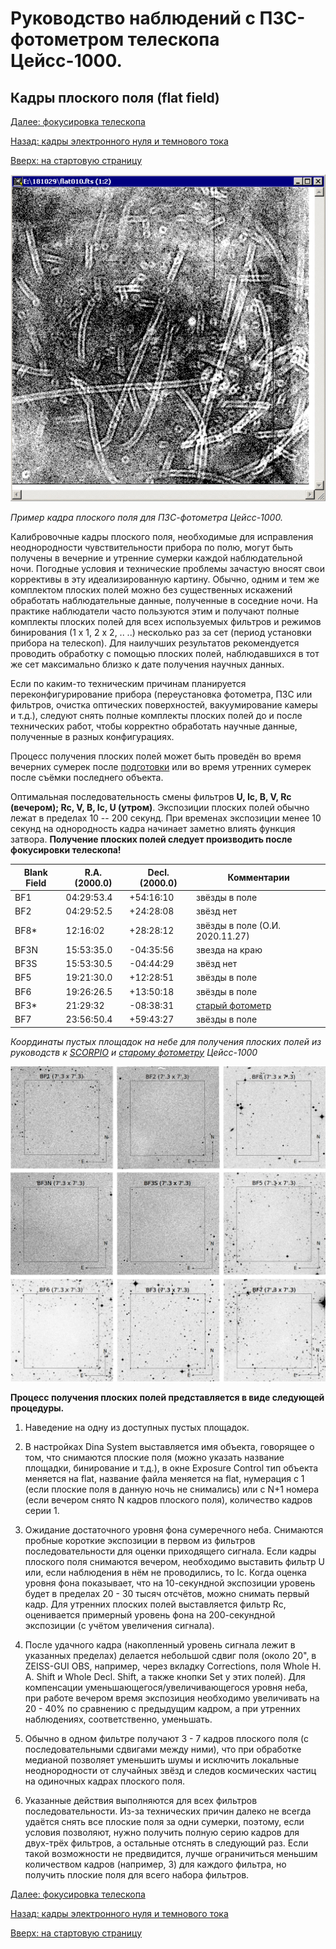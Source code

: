 # Руководство наблюдений с ПЗС-фотометром телескопа Цейсс-1000.

## Кадры плоского поля (flat field)

[Далее: фокусировка телескопа](Focus.md)

[Назад: кадры электронного нуля и темнового тока](BiasDark.md)

[Вверх: на стартовую страницу](index.md)


![Пример кадра плоского поля для ПЗС-фотометра Цейсс-1000.](pic/flat.jpg)

*Пример кадра плоского поля для ПЗС-фотометра Цейсс-1000.*


Калибровочные кадры плоского поля, необходимые для исправления неоднородности чувствительности прибора по полю, 
могут быть получены в вечерние и утренние сумерки каждой наблюдательной ночи.
Погодные условия и технические проблемы зачастую вносят свои коррективы в эту идеализированную картину. 
Обычно, одним и тем же комплектом плоских полей можно без существенных искажений обработать наблюдательные данные, 
полученные в соседние ночи.
На практике наблюдатели часто пользуются этим и получают полные комплекты плоских полей для всех 
используемых фильтров и режимов бинирования (1 x 1, 2 x 2, .. ..) несколько раз за сет 
(период установки прибора на телескоп).
Для наилучших результатов рекомендуется проводить обработку с помощью плоских полей, 
наблюдавшихся в тот же сет максимально близко к дате получения научных данных.


Если по каким-то техническим причинам планируется переконфигурирование прибора 
(переустановка фотометра, ПЗС или фильтров, очистка оптических поверхностей, вакуумирование камеры и т.д.), 
следуют снять полные комплекты плоских полей до и после технических работ, 
чтобы корректно обработать научные данные, полученные в разных конфигурациях.
 
 
Процесс получения плоских полей может быть проведён во время вечерних сумерек после [подготовки](Pre.md) 
или во время утренних сумерек после съёмки последнего объекта.


Оптимальная последовательность смены фильтров **U, Ic, B, V, Rc (вечером); Rc, V, B, Ic, U (утром)**.
Экспозиции плоских полей обычно лежат в пределах 10 -- 200 секунд. 
При временах экспозиции менее 10 секунд на однородность кадра начинает заметно влиять функция затвора.
**Получение плоских полей следует производить после фокусировки телескопа!**


| Blank Field |  R.A. (2000.0)   |   Decl. (2000.0) | Комментарии         |
| ----------- | ---------------  |  --------------  | ------------------  |
| BF1         |  04:29:53.4      |   +54:16:10      | звёзды в поле       |
| BF2         |  04:29:52.5      |   +24:28:08      | звёзд нет           |
| BF8*        |  12:16:02        |   +28:28:12      | звёзды в поле (О.И. 2020.11.27) |
| BF3N        |  15:53:35.0      |   -04:35:56      | звезда на краю      |
| BF3S        |  15:53:30.5      |   -04:44:29      | звёзд нет           |
| BF5         |  19:21:30.0      |   +12:28:51      | звёзды в поле       |
| BF6         |  19:26:26.5      |   +13:50:18      | звёзды в поле       |
| BF3*        |  21:29:32        |   -08:38:31      | [старый фотометр][oldphotZeiss] |
| BF7         |  23:56:50.4      |   +59:43:27      | звёзды в поле       |

*Координаты пустых площадок на небе для получения плоских полей*
*из руководств к [SCORPIO][SCORPIOman] и [старому фотометру][oldphotZeiss] Цейсс-1000*

![Карточки отождетвления плоских полей.](pic/BFs_9.jpg)

**Процесс получения плоских полей представляется в виде следующей процедуры.**

1. Наведение на одну из доступных пустых площадок.

2. В настройках Dina System выставляется имя объекта, говорящее о том,
что снимаются плоские поля (можно указать название площадки, бинирование и т.д.), 
в окне Exposure Control тип объекта меняется на flat, название файла меняется на flat, 
нумерация с 1 (если плоские поля в данную ночь не снимались) или с N+1 номера 
(если вечером снято N кадров плоского поля), количество кадров серии 1.

3. Ожидание достаточного уровня фона сумеречного неба. 
Снимаются пробные короткие экспозиции в первом из фильтров последовательности для оценки приходящего сигнала. 
Если кадры плоского поля снимаются вечером, необходимо выставить фильтр  U или, если наблюдения в нём не проводились, то Ic. 
Когда оценка уровня фона показывает, что на 10-секундной экспозиции уровень будет в пределах 20 - 30 тысяч отсчётов, 
можно снимать первый кадр. Для утренних плоских полей выставляется фильтр Rc, оценивается примерный уровень фона 
на 200-секундной экспозиции (с учётом увеличения сигнала).

4. После удачного кадра (накопленный уровень сигнала лежит в указанных пределах)
делается небольшой сдвиг поля (около 20", в ZEISS-GUI OBS, например, через вкладку Corrections, 
поля Whole H. A. Shift и Whole Decl. Shift,  а также кнопки Set у этих полей).
Для компенсации уменьшающегося/увеличивающегося уровня неба, при работе вечером время экспозиция 
необходимо увеличивать на 20 - 40% по сравнению с предыдущим кадром, а при утренних наблюдениях, соответственно, уменьшать.

5. Обычно в одном фильтре получают 3 - 7 кадров плоского поля (с последовательными сдвигами между ними), 
что при обработке медианой позволяет уменьшить шумы и исключить локальные неоднородности от случайных звёзд 
и следов космических частиц на одиночных кадрах плоского поля.

6. Указанные действия выполняются для всех фильтров последовательности. 
Из-за технических причин далеко не всегда удаётся снять все плоские поля за одни сумерки, 
поэтому, если условия позволяют, нужно получить полную серию кадров для двух-трёх фильтров, 
а остальные отснять в следующий раз. Если такой возможности не предвидится, 
лучше ограничиться меньшим количеством кадров (например, 3) для каждого фильтра,
но получить плоские поля для всего набора фильтров.

[Далее: фокусировка телескопа](Focus.md)

[Назад: кадры электронного нуля и темнового тока](BiasDark.md)

[Вверх: на стартовую страницу](index.md)


[oldphotZeiss]: https://github.com/mosksao/z1000_CCDphot/blob/main/add/231_CCDph_z1000_Zinkovskij_etal.pdf "Зиньковский В. В., Кайсин С. С., Копылов А. И., Левитан Б. И., Неизвестный С. И., Тихонов Н. А., ПЗС-фотометр телескопа Цейсс-1000, Отчёт САО №231, 1994."
[SCORPIOman]: https://www.sao.ru/hq/lon/SCORPIO/manuals/scorpio_manual_2013.pdf "Приложение С руководства для Scorpio-I  (стр. 61 - 62), подготовленное Т. А. Фатхуллиным"
